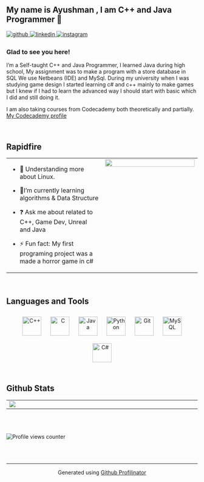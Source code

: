 

## My name is Ayushman , I am C++ and Java Programmer 🚀  
  

<a href="https://github.com/pullpushup" target="_blank">
<img src=https://img.shields.io/badge/github-%2324292e.svg?&style=for-the-badge&logo=github&logoColor=white alt=github style="margin-bottom: 5px;" />
</a>
<a href="https://www.linkedin.com/in/ayushman-dwivedi-673b18134/" target="_blank">
<img src=https://img.shields.io/badge/linkedin-%231E77B5.svg?&style=for-the-badge&logo=linkedin&logoColor=white alt=linkedin style="margin-bottom: 5px;" />
</a>
<a href="https://instagram.com/pull_push_up/" target="_blank">
<img src=https://img.shields.io/badge/instagram-%23000000.svg?&style=for-the-badge&logo=instagram&logoColor=white alt=instagram style="margin-bottom: 5px;" />
</a>  
  



### Glad to see you here!  
I’m a Self-taught C++ and Java Programmer, I learned Java during high school, My assignment was to make a program with a store database in SQL We use Netbeans (IDE) and MySql. During my university when I was studying game design I started learning c# and c++ mainly to make games but I knew if I had to learn the advanced way I should start with basic which I did and still doing it. 

I am also taking courses from Codecademy both theoretically and partially. 
<a href="https://www.codecademy.com/profiles/ayushmanDwivedi6562732966 ">My Codecademy profile</a>
  

<br/>  


## Rapidfire  
<table><tr><td valign="top" width="50%">

- 🔭 Understanding more about Linux.  
  

- 🌱I’m currently learning algorithms & Data Structure  
  

- ❓ Ask me about related to C++, Game Dev, Unreal and Java  
  

- ⚡ Fun fact: My first programing project was a made a horror game in c#  


</td><td valign="top" width="50%">

<div align="center">
<img src="https://camo.githubusercontent.com/7d314d6321e4c66a0bee3ef7431bbe2b5b85915a6d257214c9e8beff4f87b28f/68747470733a2f2f632e74656e6f722e636f6d2f5579487148345a356a693441414141432f626561722d68656c6c6f2e676966" align="center" style="width: 100%" />
</div>  


</td></tr></table>  

<br/>  


## Languages and Tools  
<div align="center">  
<img style="margin: 10px" src="https://profilinator.rishav.dev/skills-assets/cplusplus-original.svg" alt="C++" height="50" />  
<img style="margin: 10px" src="https://profilinator.rishav.dev/skills-assets/c-original.svg" alt="C" height="50" />  
<img style="margin: 10px" src="https://profilinator.rishav.dev/skills-assets/java-original-wordmark.svg" alt="Java" height="50" />  
<img style="margin: 10px" src="https://profilinator.rishav.dev/skills-assets/python-original.svg" alt="Python" height="50" />  
<img style="margin: 10px" src="https://profilinator.rishav.dev/skills-assets/git-scm-icon.svg" alt="Git" height="50" />  
<img style="margin: 10px" src="https://profilinator.rishav.dev/skills-assets/mysql-original-wordmark.svg" alt="MySQL" height="50" />  
<img style="margin: 10px" src="https://profilinator.rishav.dev/skills-assets/csharp-original.svg" alt="C#" height="50" />  
</div>  

<br/>  


## Github Stats  
<table><tr><td valign="top" width="100%">

<img src="https://github-readme-stats.vercel.app/api/top-langs/?username=pullpushup&hide_border=true&layout=compact" align="left" />

</td><td valign="top" width="100%">



</td></tr></table>  

<br/>  

  

<br/>  

![Profile views counter](https://komarev.com/ghpvc/?username=pullpushup&&style=flat-square)  
  

<br/>  


<br />

----
<div align="center">Generated using <a href="https://profilinator.rishav.dev/" target="_blank">Github Profilinator</a></div>
